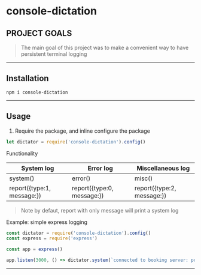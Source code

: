 # console-dictation

## PROJECT GOALS
> The main goal of this project was to make a convenient way to have persistent terminal logging

- - -

## Installation
```
npm i console-dictation
```
- - -
## Usage

1. Require the package, and inline configure the package
```js
let dictator = require('console-dictation').config()
```

Functionality

System log | Error log | Miscellaneous log
--- | --- | ---
system(<message>) | error(<message>) | misc(<message>)
report({type:1, message:<message>}) |report({type:0, message:<message>}) |report({type:2, message:<message>}) |

> Note by defaut, report with only message will print a system log

Example: simple express logging

```js
const dictator = require('console-dictation').config()
const express = require('express')

const app = express()

app.listen(3000, () => dictator.system(`connected to booking server: port ${port} `))
```
- - -
